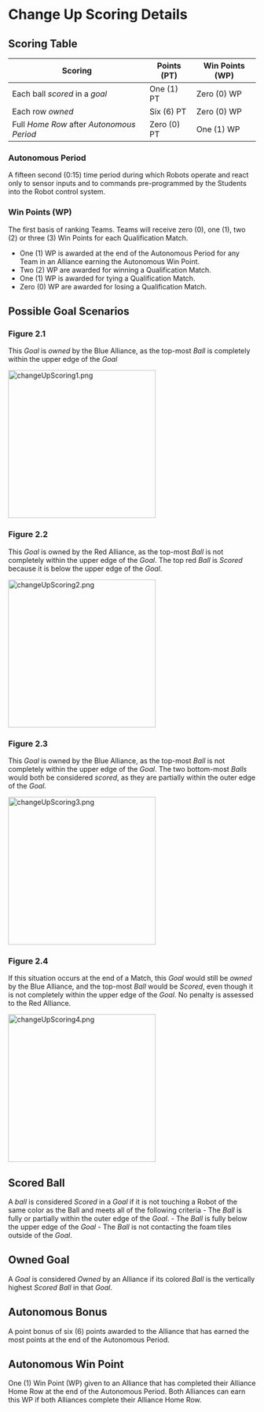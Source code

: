 # Change Up Scoring Details
## Scoring Table
| Scoring                                   | Points (PT)  | Win Points (WP) |
|-------------------------------------------|--------------|-----------------|
| Each ball *scored* in a *goal*            | One (1) PT   | Zero (0) WP     |
| Each row *owned*                          | Six (6) PT   | Zero (0) WP     |
| Full *Home Row* after *Autonomous Period* | Zero (0) PT | One (1) WP       |

### Autonomous Period
A fifteen second (0:15) time period during which Robots operate and react
only to sensor inputs and to commands pre-programmed by the Students into the Robot control
system.

### Win Points (WP)
The first basis of ranking Teams. Teams will receive zero (0), one (1), two (2) or three (3)
Win Points for each Qualification Match.
- One (1) WP is awarded at the end of the Autonomous Period for any Team in an Alliance earning the Autonomous Win Point.
- Two (2) WP are awarded for winning a Qualification Match.
- One (1) WP is awarded for tying a Qualification Match.
- Zero (0) WP are awarded for losing a Qualification Match.

## Possible Goal Scenarios

### Figure 2.1
This *Goal* is *owned* by the Blue Alliance, as the top-most *Ball* is completely within the upper edge of the *Goal*

<img src="../../images/beginning/changeUpScoring1.png" alt="changeUpScoring1.png" style="width: 300px;"/>

### Figure 2.2
This *Goal* is owned by the Red Alliance, as the top-most *Ball* is not completely within the upper edge of the *Goal*. The top red *Ball* is *Scored* because it is below the upper edge of the *Goal*.

<img src="../../images/beginning/changeUpScoring2.png" alt="changeUpScoring2.png" style="width: 300px;"/>

### Figure 2.3
This *Goal* is owned by the Blue Alliance, as the top-most *Ball* is not completely within the upper edge of the *Goal*. The two bottom-most *Balls* would both be considered *scored*, as they are partially within the outer edge of the *Goal*.

<img src="././_images/beginning/changeUpScoring3.png" alt="changeUpScoring3.png" style="width: 300px;"/>

### Figure 2.4
If this situation occurs at the end of a Match, this *Goal* would still be *owned* by the Blue Alliance, and the top-most *Ball* would be *Scored*, even though it is not completely within the upper edge of the *Goal*. No penalty is assessed to the Red Alliance.

<img src="././_images/beginning/changeUpScoring4.png" alt="changeUpScoring4.png" style="width: 300px;"/>

## Scored Ball
A *ball* is considered *Scored* in a *Goal* if it is not touching a Robot of the same color as the Ball and meets all of the following criteria
    - The *Ball* is fully or partially within the outer edge of the *Goal*.
    - The *Ball* is fully below the upper edge of the *Goal*
    - The *Ball* is not contacting the foam tiles outside of the *Goal*.

## Owned Goal
A *Goal* is considered *Owned* by an Alliance if its colored *Ball* is the vertically
highest *Scored Ball* in that *Goal*. 

## Autonomous Bonus
A point bonus of six (6) points awarded to the Alliance that has earned the most
points at the end of the Autonomous Period.

## Autonomous Win Point
One (1) Win Point (WP) given to an Alliance that has completed their Alliance
Home Row at the end of the Autonomous Period. Both Alliances can earn this WP if both Alliances
complete their Alliance Home Row.
